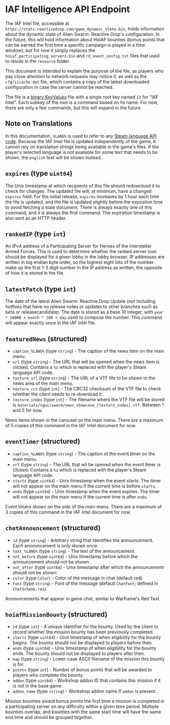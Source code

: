 # IAF Intelligence API Endpoint

The IAF Intel file, accessible at `https://stats.reactivedrop.com/game_dynamic_state.bin`, holds information about the dynamic state of Alien Swarm: Reactive Drop's configuration. In the future, this will hold information about HoIAF bounties (bonus points that can be earned the first time a specific campaign is played in a time window), but for now it simply replaces the `hoiaf_participating_servers.bin` and `rd_event_config.txt` files that used to reside in the `resource` folder.

This document is intended to explain the purpose of the file, as players who pay close attention to network requests may notice it, as well as the `cfg/iicache.dat` file, which contains a copy of the latest downloaded configuration in case the server cannot be reached.

The file is a [binary KeyValues](https://developer.valvesoftware.com/wiki/Binary_VDF) file with a single root key named `II` for "IAF Intel". Each subkey of the root is a command based on its name. For now, there are only a few commands, but this will expand in the future.

## Note on Translations

In this documentation, `%LANG%` is used to refer to any [Steam language API code](https://partner.steamgames.com/doc/store/localization/languages). Because the IAF Intel file is updated independently of the game, it cannot rely on translation strings being available in the game's files. If the player's selected language is not available for some text that needs to be shown, the `english` text will be shown instead.

## `expires` (type `uint64`)

The Unix timestamp at which recipients of this file should redownload it to check for changes. The updated file will, at minimum, have a changed `expires` field. For the initial release, `expires` increases by 1 hour each time the file is updated, and the file is updated slightly before the expiration time to avoid fetching a stale document. There is always exactly one of this command, and it is always the first command. The expiration timestamp is also sent as an HTTP header.

## `rankedIP` (type `int`)

An IPv4 address of a Participating Server for Heroes of the Interstellar Armed Forces. This is used to determine whether the ranked server icon should be displayed for a given lobby in the lobby browser. IP addresses are written in big endian byte order, so the highest eight bits of the number make up the first 1-3 digit number in the IP address as written, the opposite of how it is stored in the file.

## `latestPatch` (type `int`)

The date of the latest Alien Swarm: Reactive Drop Update (not including hotfixes that have no release notes or updates to other branches such as beta or releasecandidate). The date is stored as a base 10 integer, with `year * 10000 + month * 100 + day` used to compose the number. This command will appear exactly once in the IAF Intel file.

## `featuredNews` (structured)

- `caption_%LANG%` (type `string`) - The caption of the news item on the main menu.
- `url` (type `string`) - The URL that will be opened when the news item is clicked. Contains a `%s` which is replaced with the player's Steam language API code.
- `texture_url` (type `string`) - The URL of a VTF file to be shown in the news area of the main menu.
- `texture_crc` (type `int`) - The CRC32 checksum of the VTF file to check whether the client needs to re-download it.
- `texture_index` (type `int`) - The filename where the VTF file will be stored is `materials/vgui/swarm/news_showcase_[texture_index].vtf`. Between 1 and 5 for now.

News items shown in the carousel on the main menu. There are a maximum of 5 copies of this command in the IAF Intel document for now.

## `eventTimer` (structured)

- `caption_%LANG%` (type `string`) - The caption of the event timer on the main menu.
- `url` (type `string`) - The URL that wil be opened when the event timer is clicked. Contains a `%s` which is replaced with the player's Steam language API code.
- `starts` (type `uint64`) - Unix timestamp when the event starts. The timer will not appear on the main menu if the current time is before `starts`.
- `ends` (type `uint64`) - Unix timestamp when the event expires. The timer will not appear on the main menu if the current time is after `ends`.

Event timers shown on the side of the main menu. There are a maximum of 3 copies of this command in the IAF Intel document for now.

## `chatAnnouncement` (structured)

- `id` (type `string`) - Arbitrary string that identifies the announcement. Each announcement is only shown once.
- `text_%LANG%` (type `string`) - The text of the announcement.
- `not_before` (type `uint64`) - Unix timestamp before which the announcement should not be shown.
- `not_after` (type `uint64`) - Unix timestamp after which the announcement should not be shown.
- `color` (type `Color`) - Color of the message in chat (default red).
- `font` (type `string`) - Font of the message (default `ChatFont`; defined in `ChatScheme.res`).

Announcements that appear in game chat, similar to Warframe's Red Text.

## `hoiafMissionBounty` (structured)

- `id` (type `int`) - A unique identifier for the bounty. Used by the client to record whether the mission bounty has been previously completed.
- `starts` (type `uint64`) - Unix timestamp of when eligibility for the bounty begins. The bounty should not be displayed to players before then.
- `ends` (type `uint64`) - Unix timestamp of when eligibility for the bounty ends. The bounty should not be displayed to players after then.
- `map` (type `string`) - Lower-case ASCII filename of the mission this bounty is for.
- `points` (type `int`) - Number of bonus points that will be awarded to players who complete the bounty.
- `addon` (type `uint64`) - Workshop addon ID that contains this mission if it is not in the base game.
- `addon_name` (type `string`) - Workshop addon name if `addon` is present.

Mission bounties award bonus points the first time a mission is completed in a participating server on any difficulty within a given time period. Multiple bounties overlap, and bounties with the same start time will have the same end time and should be grouped together.
